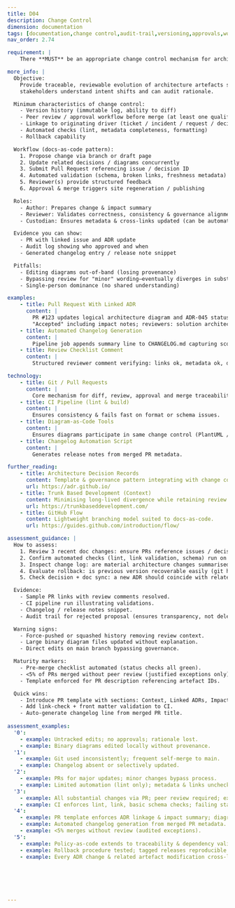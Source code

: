 ```yaml
---
title: D04
description: Change Control
dimension: documentation
tags: [documentation,change control,audit-trail,versioning,approvals,workflow,governance,impact-analysis,traceability,signoff]
nav_order: 2.74

requirement: |
    There **MUST** be an appropriate change control mechanism for architecture documentation  

more_info: |
  Objective:
    Provide traceable, reviewable evolution of architecture artefacts so that
    stakeholders understand intent shifts and can audit rationale.

  Minimum characteristics of change control:
    - Version history (immutable log, ability to diff)
    - Peer review / approval workflow before merge (at least one qualified reviewer)
    - Linkage to originating driver (ticket / incident / request / decision)
    - Automated checks (lint, metadata completeness, formatting)
    - Rollback capability

  Workflow (docs-as-code pattern):
    1. Propose change via branch or draft page
    2. Update related decisions / diagrams concurrently
    3. Submit Pull Request referencing issue / decision ID
    4. Automated validation (schema, broken links, freshness metadata)
    5. Reviewer(s) provide structured feedback
    6. Approval & merge triggers site regeneration / publishing

  Roles:
    - Author: Prepares change & impact summary
    - Reviewer: Validates correctness, consistency & governance alignment
    - Custodian: Ensures metadata & cross-links updated (can be automated)

  Evidence you can show:
    - PR with linked issue and ADR update
    - Audit log showing who approved and when
    - Generated changelog entry / release note snippet

  Pitfalls:
    - Editing diagrams out-of-band (losing provenance)
    - Bypassing review for "minor" wording—eventually diverges in substance
    - Single-person dominance (no shared understanding)

examples: 
    - title: Pull Request With Linked ADR
      content: |
        PR #123 updates logical architecture diagram and ADR-045 status to
        "Accepted" including impact notes; reviewers: solution architect & ops.
    - title: Automated Changelog Generation
      content: |
        Pipeline job appends summary line to CHANGELOG.md capturing scope.
    - title: Review Checklist Comment
      content: |
        Structured reviewer comment verifying: links ok, metadata ok, decisions updated.

technology:
    - title: Git / Pull Requests
      content: |
        Core mechanism for diff, review, approval and merge traceability.
    - title: CI Pipeline (lint & build)
      content: |
        Ensures consistency & fails fast on format or schema issues.
    - title: Diagram-as-Code Tools
      content: |
        Ensures diagrams participate in same change control (PlantUML / Mermaid).
    - title: Changelog Automation Script
      content: |
        Generates release notes from merged PR metadata.

further_reading:
    - title: Architecture Decision Records
      content: Template & governance pattern integrating with change control.
      url: https://adr.github.io/
    - title: Trunk Based Development (Context)
      content: Minimising long-lived divergence while retaining review rigour.
      url: https://trunkbaseddevelopment.com/
    - title: GitHub Flow
      content: Lightweight branching model suited to docs-as-code.
      url: https://guides.github.com/introduction/flow/

assessment_guidance: |
  How to assess:
    1. Review 3 recent doc changes: ensure PRs reference issues / decisions & received peer review (not self‑merged).
    2. Confirm automated checks (lint, link validation, schema) run on PR and block merge on failure.
    3. Inspect change log: are material architecture changes summarised? Missing entries → discoverability risk.
    4. Evaluate rollback: is previous version recoverable easily (git history, tags)?
    5. Check decision + doc sync: a new ADR should coincide with related diagram / model updates.

  Evidence:
    - Sample PR links with review comments resolved.
    - CI pipeline run illustrating validations.
    - Changelog / release notes snippet.
    - Audit trail for rejected proposal (ensures transparency, not deletion).

  Warning signs:
    - Force-pushed or squashed history removing review context.
    - Large binary diagram files updated without explanation.
    - Direct edits on main branch bypassing governance.

  Maturity markers:
    - Pre-merge checklist automated (status checks all green).
    - <5% of PRs merged without peer review (justified exceptions only).
    - Template enforced for PR description referencing artefact IDs.

  Quick wins:
    - Introduce PR template with sections: Context, Linked ADRs, Impact, Verification.
    - Add link-check + front matter validation to CI.
    - Auto-generate changelog line from merged PR title.
    
assessment_examples:
  '0':
    - example: Untracked edits; no approvals; rationale lost.
    - example: Binary diagrams edited locally without provenance.
  '1':
    - example: Git used inconsistently; frequent self-merge to main.
    - example: Changelog absent or selectively updated.
  '2':
    - example: PRs for major updates; minor changes bypass process.
    - example: Limited automation (lint only); metadata & links unchecked.
  '3':
    - example: All substantial changes via PR; peer review required; exceptions logged.
    - example: CI enforces lint, link, basic schema checks; failing status blocks merge.
  '4':
    - example: PR template enforces ADR linkage & impact summary; diagram-as-code diffs reviewed.
    - example: Automated changelog generation from merged PR metadata.
    - example: <5% merges without review (audited exceptions).
  '5':
    - example: Policy-as-code extends to traceability & dependency validation; zero unreviewed merges last quarter.
    - example: Rollback procedure tested; tagged releases reproducible.
    - example: Every ADR change & related artefact modification cross-linked bidirectionally.






---
```

